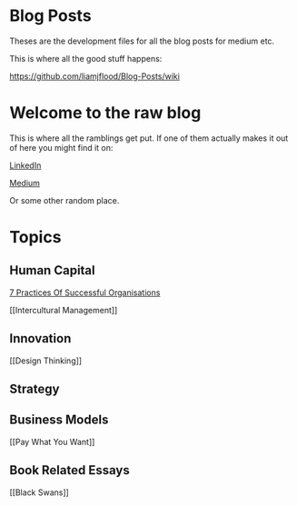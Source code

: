 # Blog Posts
Theses are the development files for all the blog posts for medium etc. 

This is where all the good stuff happens:

https://github.com/liamjflood/Blog-Posts/wiki



# Welcome to the raw blog
This is where all the ramblings get put. If one of them actually makes it out of here you might find it on:

[LinkedIn](https://www.linkedin.com/company/phoenix-innovations-io)

[Medium](https://medium.com/phoenix-innovations-io)

Or some other random place. 

# Topics
## Human Capital
[7 Practices Of Successful Organisations](https://github.com/liamjflood/Blog-Posts/wiki/7-Practices-Of-Successful-Organisations.md)

[[Intercultural Management]]

## Innovation
[[Design Thinking]]

## Strategy


## Business Models
[[Pay What You Want]]

## Book Related Essays
[[Black Swans]]
